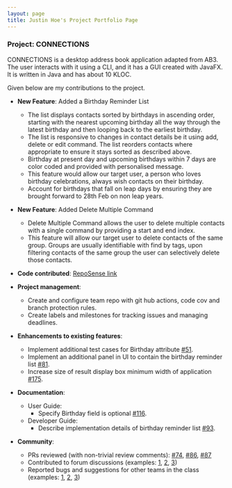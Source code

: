 ```yaml
---
layout: page
title: Justin Hoe's Project Portfolio Page
---
```


### Project: CONNECTIONS

CONNECTIONS is a desktop address book application adapted from AB3. 
The user interacts with it using a CLI, and it has a GUI created with JavaFX. It is written in Java and has about 10 KLOC.

Given below are my contributions to the project.

* **New Feature**: Added a Birthday Reminder List
    * The list displays contacts sorted by birthdays in ascending order, starting with the 
      nearest upcoming birthday all the way through the latest birthday and then looping back 
      to the earliest birthday.
    * The list is responsive to changes in contact details be it using add, delete or edit command. The list 
      reorders contacts where appropriate to ensure it stays sorted as described above.
    * Birthday at present day and upcoming birthdays within 7 days are color coded and provided with personalised message.
    * This feature would allow our target user, a person who loves birthday celebrations, always wish contacts on
    their birthday.
    * Account for birthdays that fall on leap days by ensuring they are brought forward to 28th Feb on non leap years.

* **New Feature**: Added Delete Multiple Command
    * Delete Multiple Command allows the user to delete multiple contacts with a single command by providing
      a start and end index.
    * This feature will allow our target user to delete contacts of the same group. Groups are usually identifiable
      with find by tags, upon filtering contacts of the same group the user can selectively delete those contacts.
      
      
* **Code contributed**: [RepoSense link](https://nus-cs2103-ay2122s1.github.io/tp-dashboard/?search=&sort=groupTitle&sortWithin=title&timeframe=commit&mergegroup=&groupSelect=groupByRepos&breakdown=true&checkedFileTypes=docs~functional-code~test-code~other&since=2021-09-17&tabOpen=true&tabType=authorship&zFR=false&tabAuthor=Justinhoejj&tabRepo=AY2122S1-CS2103-F09-4%2Ftp%5Bmaster%5D&authorshipIsMergeGroup=false&authorshipFileTypes=docs~functional-code~test-code&authorshipIsBinaryFileTypeChecked=false)

* **Project management**:
    * Create and configure team repo with git hub actions, code cov and branch protection rules.
    * Create labels and milestones for tracking issues and managing deadlines.

* **Enhancements to existing features**:
    * Implement additional test cases for Birthday attribute [\#51](https://github.com/AY2122S1-CS2103-F09-4/tp/pull/51).
    * Implement an additional panel in UI to contain the birthday reminder list [\#81](https://github.com/AY2122S1-CS2103-F09-4/tp/pull/81).
    * Increase size of result display box minimum width of application [\#175](https://github.com/AY2122S1-CS2103-F09-4/tp/pull/175).
    
* **Documentation**:
    * User Guide:
        * Specify Birthday field is optional [\#116](https://github.com/AY2122S1-CS2103-F09-4/tp/pull/116).
    * Developer Guide:
        * Describe implementation details of birthday reminder list [\#93](https://github.com/AY2122S1-CS2103-F09-4/tp/pull/93).
    
* **Community**:
    * PRs reviewed (with non-trivial review comments): [\#74](https://github.com/AY2122S1-CS2103-F09-4/tp/pull/74), [\#86](https://github.com/AY2122S1-CS2103-F09-4/tp/pull/86), [\#87](https://github.com/AY2122S1-CS2103-F09-4/tp/pull/87)
    * Contributed to forum discussions (examples: [1](https://github.com/nus-cs2103-AY2122S1/forum/issues/91), [2](https://github.com/nus-cs2103-AY2122S1/forum/issues/221), [3](https://github.com/nus-cs2103-AY2122S1/forum/issues/328))
    * Reported bugs and suggestions for other teams in the class (examples: [1](https://github.com/Justinhoejj/ped/issues/21), [2](https://github.com/Justinhoejj/ped/issues/23), [3](https://github.com/AY2122S1-CS2103T-W17-3/tp/issues/263))
